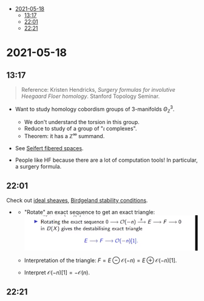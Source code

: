 -   [2021-05-18](#section)
    -   [13:17](#section-1)
    -   [22:01](#section-2)
    -   [22:21](#section-3)














# 2021-05-18

## 13:17

> Reference: Kristen Hendricks, *Surgery formulas for involutive Heegaard Floer homology*. Stanford Topology Seminar.

-   Want to study homology cobordism groups of 3-manifolds $\Theta_{\mathbb{Z}}^3$.

    -   We don't understand the torsion in this group.
    -   Reduce to study of a group of "$\iota$ complexes".
    -   Theorem: it has a ${\mathbb{Z}}^{\infty}$ summand.

-   See [Seifert fibered spaces](Seifert%20fibered%20spaces).

-   People like HF because there are a lot of computation tools! In particular, a surgery formula.

## 22:01

Check out [ideal sheaves](ideal%20sheaves), [Birdgeland stability conditions](Birdgeland%20stability%20conditions).

-   -   "Rotate" an exact sequence to get an exact triangle: ![image_2021-05-18-22-20-05](_attachments/image_2021-05-18-22-20-05.png)

    -   Interpretation of the triangle: $F = E \ominus {\mathcal{O}}(-n) = E \oplus {\mathcal{O}}(-n)[1]$.

    -   Interpret ${\mathcal{O}}(-n)[1] = -{\mathcal{O}}(n)$.

## 22:21
